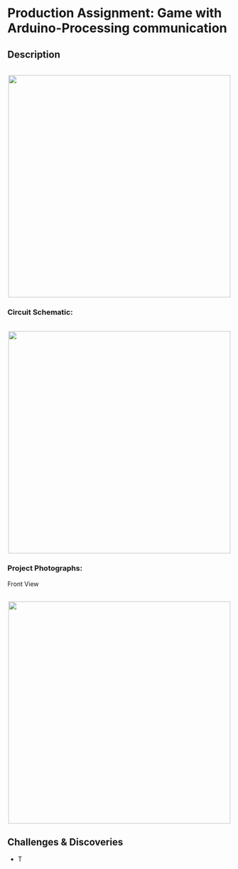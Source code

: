 # Production Assignment: Game with Arduino-Processing communication

## Description

<p align="center">
  <br>
  <img width="500" src="">
</p>

### Circuit Schematic:

<p align="center">
  <br>
  <img width="500" src="https://github.com/mike-leo-k/intro-to-im/blob/master/june%2021%20(communication)/JFP_schem.jpg">
</p>

### Project Photographs:

Front View
<p align="center">
  <br>
  <img width="500" src="">
</p>

## Challenges & Discoveries
* T
